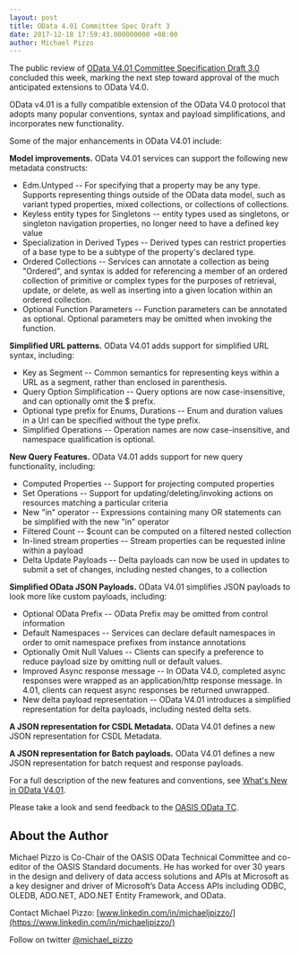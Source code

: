 ```yaml
---
layout: post
title: OData 4.01 Committee Spec Draft 3
date: 2017-12-18 17:59:43.000000000 +08:00
author: Michael Pizzo
---
```

The public review of [OData V4.01 Committee Specification Draft 3.0](http://docs.oasis-open.org/odata/odata/v4.01/csprd04/part1-protocol/odata-v4.01-csprd04-part1-protocol.html) concluded this week, marking the next step toward approval of the much anticipated extensions to OData V4.0.

OData v4.01 is a fully compatible extension of the OData V4.0 protocol that adopts many popular conventions, syntax and payload simplifications, and incorporates new functionality.

Some of the major enhancements in OData V4.01 include:

**Model improvements.**
OData V4.01 services can support the following new metadata constructs:

* Edm.Untyped -- For specifying that a property may be any type. Supports representing things outside of the OData data model, such as variant typed properties, mixed collections, or collections of collections.
* Keyless entity types for Singletons -- entity types used as singletons, or singleton navigation properties, no longer need to have a defined key value
* Specialization in Derived Types -- Derived types can restrict properties of a base type to be a subtype of the property's declared type.
* Ordered Collections -- Services can annotate a collection as being "Ordered", and syntax is added for referencing a member of an ordered collection of primitive or complex types for the purposes of retrieval, update, or delete, as well as inserting into a given location within an ordered collection.
* Optional Function Parameters -- Function parameters can be annotated as optional. Optional parameters may be omitted when invoking the function.

**Simplified URL patterns.**
OData V4.01 adds support for simplified URL syntax, including:

* Key as Segment -- Common semantics for representing keys within a URL as a segment, rather than enclosed in parenthesis.
* Query Option Simplification -- Query options are now case-insensitive, and can optionally omit the $ prefix.
* Optional type prefix for Enums, Durations -- Enum and duration values in a Url can be specified without the type prefix.
* Simplified Operations -- Operation names are now case-insensitive, and namespace qualification is optional.

**New Query Features.**
OData V4.01 adds support for new query functionality, including:

* Computed Properties -- Support for projecting computed properties
* Set Operations -- Support for updating/deleting/invoking actions on resources matching a particular criteria 
* New "in" operator -- Expressions containing many OR statements can be simplified with the new "in" operator
* Filtered Count -- $count can be computed on a filtered nested collection
* In-lined stream properties -- Stream properties can be requested inline within a payload
* Delta Update Payloads -- Delta payloads can now be used in updates to submit a set of changes, including nested changes, to a collection

**Simplified OData JSON Payloads.**
OData V4.01 simplifies JSON payloads to look more like custom payloads, including:

* Optional OData Prefix -- OData Prefix may be omitted from control information
* Default Namespaces -- Services can declare default namespaces in order to omit namespace prefixes from instance annotations
* Optionally Omit Null Values -- Clients can specify a preference to reduce payload size by omitting null or default values.
* Improved Async response message -- In OData V4.0, completed async responses were wrapped as an application/http response message. In 4.01, clients can request async responses be returned unwrapped.
* New delta payload representation -- OData V4.01 introduces a simplified representation for delta payloads, including nested delta sets.

**A JSON representation for CSDL Metadata.**
OData V4.01 defines a new JSON representation for CSDL Metadata.

**A JSON representation for Batch payloads.**
OData V4.01 defines a new JSON representation for batch request and response payloads.


For a full description of the new features and conventions, see [What's New in OData V4.01](http://docs.oasis-open.org/odata/new-in-odata/v4.01/new-in-odata-v4.01.html).

Please take a look and send feedback to the [OASIS OData TC](http://www.oasis-open.org/committees/comments/form.php?wg_abbrev=odata).

About the Author
----------------

Michael Pizzo is Co-Chair of the OASIS OData Technical Committee and co-editor of the OASIS Standard documents. He has worked for over 30 years in the design and delivery of data access solutions and APIs at Microsoft as a key designer and driver of Microsoft’s Data Access APIs including ODBC, OLEDB, ADO.NET, ADO.NET Entity Framework, and OData. 

Contact Michael Pizzo:
[www.linkedin.com/in/michaeljpizzo/](https://www.linkedin.com/in/michaeljpizzo/)

Follow on twitter [@michael_pizzo](https://twitter.com/michael_pizzo)